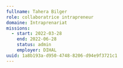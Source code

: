 ```yaml
---
fullname: Tahera Bilger
role: collaboratrice intrapreneur
domaine: Intraprenariat
missions:
  - start: 2022-03-28
    end: 2022-06-28
    status: admin
    employer: DIHAL
uuid: 1a8b193a-d950-4748-8206-d94e9f3721c1
---
```

